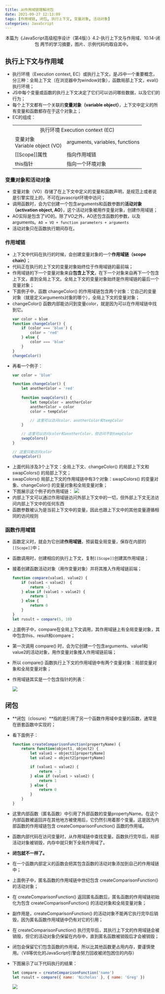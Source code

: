 ```yaml
---
title: 从作用域链理解闭包
date: 2021-09-27 12:13:09
tags: [作用域链, 闭包, 执行上下文, 变量对象, 活动对象]
categories: JavaScript
---
```


<center>本篇为《JavaScript高级程序设计（第4版）》4.2-执行上下文与作用域、10.14-闭包 两节的学习摘要，图片、示例代码均取自其中。</center>
<!-- more -->

## 执行上下文与作用域

- 执行环境（Execution context, EC）或执行上下文，是JS中一个重要概念，分三种：全局上下文（在浏览器中为window对象），函数局部上下文，eval()执行环境；
- JS中每个变量或函数的执行上下文决定了它们可以访问哪些数据，以及它们的行为；
- 每个上下文都有一个关联的**变量对象（variable object）**，上下文中定义的所有变量和函数都存在于这个对象上；
- EC的组成：
    <table>
        <tr>
            <td colspan="2" style="text-align: center">执行环境 Execution context (EC)</td>
        </tr>
        <tr>
            <td>变量对象 <br> Variable object (VO)</td>
            <td>arguments, variables, functions</td>
        </tr>
        <tr>
            <td>[[Scope]]属性</td>
            <td>指向作用域链</td>
        </tr>
        <tr>
            <td>this指针</td>
            <td>指向一个环境对象</td>
        </tr>
    </table>


### 变量对象和活动对象

- 变量对象（VO）存储了在上下文中定义的变量和函数声明，是规范上或者说是引擎实现上的，不可在javascript环境中访问；
- 调用函数时，会为它创建一个包含arguments和函数参数的**活动对象（activation object, AO）**，这个活动对象被用作变量对象，创建作用域链；
- AO实际是包含了VO的。除了VO之外，AO还包含函数的参数，以及arguments。`AO = VO + function parameters + arguments`
- 活动对象只在函数执行期间存在。

### 作用域链

- 上下文中代码在执行的时候，会创建变量对象的一个**作用域链（scope chain）**；
- 代码正在执行的上下文的变量对象始终位于作用域链的最前端；
- 作用域链的下一个变量对象来自**包含上下文**，在下一个对象来自再下一个包含上下文，直到全局上下文。全局上下文的变量对象始终是作用域链的最后一个变量对象；
- 下面例子中，函数 changeColor() 的作用域链包含两个对象：它自己的变量对象（就是定义arguments对象的哪个），全局上下文的变量对象；
- changeColor() 函数内部能访问到变量color，就是因为可以在作用域链中找到它。
    ```js
    var color = blue
    function changeColor() {
        if (color === 'blue') {
            color = 'red'
        } else {
            color === 'blue'
        }
    }
    changeColor()
    ```
- 再看一个例子：
    ```js
    var color = 'blue'
    
    function changeColor() {
        let anotherColor = 'red'
        
        function swapColors() {
            let tempColor = anotherColor
            anotherColor = color
            color = tempColor

            // 这里可以访问color、anotherColor和tempColor
        }

        // 这里可以访问color和anotherColor，但访问不到tempColor
        swapColors()
    }

    // 这里只能访问color
    changeColor()
    ```
- 上面代码涉及3个上下文：全局上下文、changeColor() 的局部上下文和 swapColors() 的局部上下文；
- swapColors() 局部上下文的作用域链中有3个对象：swapColors() 的变量对象、changeColor() 的变量对象和全局变量对象；
- 下图展示这个例子的作用域链：
    ![](swapColors.png)
- 内部上下文可以通过作用域链访问外部上下文中的一切，但外部上下文无法访问内部上下文中的任何东西
- 函数参数被认为是当前上下文中的变量，因此也跟上下文中的其他变量遵循相同的访问规则

### 函数作用域链

- 函数定义时，就会为它创建**作用域链**，预装载全局变量，保存在内部的`[[Scope]]`中；
- 函数调用时，创建相应的执行上下文，复制`[[Scope]]`创建其作用域链；
- 接着创建函数活动对象（用作变量对象）并将其推入作用域链前端；

    ```js
    function compare(value1, value2) {
        if (value1 < value2)  {
            return -1
        } else if (value1 > value2) {
            return 1
        } else {
            return 0
        }
    }
    let rusult = compare(5, 10)
    ```
- 上面例子中，compare在全局上下文调用，其作用域链上有全局变量对象，其中包含this、result和compare；
- 第一次调用 compare() 时，会为它创建一个包含arguments、value1和value2的活动对象，用作变量对象推入作用域链前端；
- 所以 compare() 函数执行上下文的作用域链中有两个变量对象：局部变量对象和全局变量对象；
- 作用域链其实是一个包含指针的列表：

    ![](compare.png)

## 闭包

- **闭包（closure）**指的是引用了另一个函数作用域中变量的函数，通常是在嵌套函数中实现的；
- 看下面例子：
    ```js
    function createComparisonFunction(propertyName) {
        return function(object1, object2) {
            let value1 = object1[propertyName]
            let value2 = object2[propertyName]

            if (value1 < value2) {
                return - 1
            } else if (value1 > value2) {
                return 1
            } else {
                return 0
            }
        }
    }
    ```
- 这里内部函数（匿名函数）中引用了外部函数的变量propertyName。在这个内部函数被返回并在其他地方被使用后，它仍然引用着那个变量。这是因为内部函数的作用域链包含 createComparisonFunction() 函数的作用域。

- 函数内部代码在访问变量时，从作用域链中查找变量。函数执行完毕后，局部活动对象被销毁，内存中就只剩下全局作用域了。
- **闭包就不一样了。**
- 在一个函数内部定义的函数会把其包含函数的活动对象添加到自己的作用域链中；
- 上面例子中，匿名函数的作用域链中世纪包含 createComparisonFunction() 的活动对象；
- 在 createComparisonFunction() 返回匿名函数后，匿名函数的作用域链初始化为包含 createComparisonFunction() 的活动对象和全局变量对象；
- 副作用是，createComparisonFunction() 的活动对象不能再它执行完毕后销毁，因为匿名函数作用域链中仍有对它的引用；
- 在 createComparisonFunction() 执行完毕后，其执行上下文的作用域链会被销毁，但它的活动对象仍保留在内存中，直到匿名函数被销毁后才会被销毁；
- 闭包会保留它们包含函数的作用域，所以比其他函数更占用内存，要谨慎使用。（V8等优化的JavaScript引擎会努力回收被闭包困住的内存）
- 下图展示了以下代码执行的结果：
    ```js
    let compare = createComparisonFunction('name')
    let rusult = compare({ name: 'Nicholas' }, { name: 'Greg' })
    ```
    ![](createComparisonFunction.png)